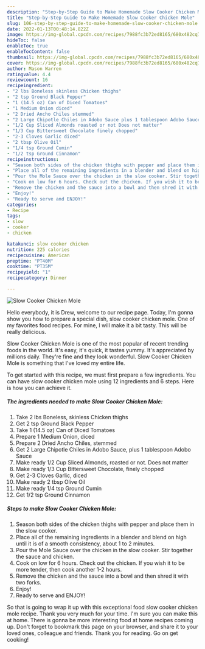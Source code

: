 ```yaml
---
description: "Step-by-Step Guide to Make Homemade Slow Cooker Chicken Mole"
title: "Step-by-Step Guide to Make Homemade Slow Cooker Chicken Mole"
slug: 106-step-by-step-guide-to-make-homemade-slow-cooker-chicken-mole
date: 2022-01-13T00:48:14.822Z
image: https://img-global.cpcdn.com/recipes/7988fc3b72ed8165/680x482cq70/slow-cooker-chicken-mole-recipe-main-photo.jpg
hideToc: false
enableToc: true
enableTocContent: false
thumbnail: https://img-global.cpcdn.com/recipes/7988fc3b72ed8165/680x482cq70/slow-cooker-chicken-mole-recipe-main-photo.jpg
cover: https://img-global.cpcdn.com/recipes/7988fc3b72ed8165/680x482cq70/slow-cooker-chicken-mole-recipe-main-photo.jpg
author: Mason Warren
ratingvalue: 4.4
reviewcount: 16
recipeingredient:
- "2 lbs Boneless skinless Chicken thighs"
- "2 tsp Ground Black Pepper"
- "1 (14.5 oz) Can of Diced Tomatoes"
- "1 Medium Onion diced"
- "2 Dried Ancho Chiles stemmed"
- "2 Large Chipotle Chiles in Adobo Sauce plus 1 tablespoon Adobo Sauce"
- "1/2 Cup Sliced Almonds roasted or not Does not matter"
- "1/3 Cup Bittersweet Chocolate finely chopped"
- "2-3 Cloves Garlic diced"
- "2 tbsp Olive Oil"
- "1/4 tsp Ground Cumin"
- "1/2 tsp Ground Cinnamon"
recipeinstructions:
- "Season both sides of the chicken thighs with pepper and place them in the slow cooker."
- "Place all of the remaining ingredients in a blender and blend on high until it is of a smooth consistency, about 1 to 2 minutes."
- "Pour the Mole Sauce over the chicken in the slow cooker. Stir together the sauce and chicken."
- "Cook on low for 6 hours. Check out the chicken. If you wish it to be more tender, then cook another 1-2 hours."
- "Remove the chicken and the sauce into a bowl and then shred it with two forks."
- "Enjoy!"
- "Ready to serve and ENJOY!"
categories:
- Recipe
tags:
- slow
- cooker
- chicken

katakunci: slow cooker chicken 
nutrition: 225 calories
recipecuisine: American
preptime: "PT40M"
cooktime: "PT35M"
recipeyield: "1"
recipecategory: Dinner

---
```



![Slow Cooker Chicken Mole](https://img-global.cpcdn.com/recipes/7988fc3b72ed8165/680x482cq70/slow-cooker-chicken-mole-recipe-main-photo.jpg)

Hello everybody, it is Drew, welcome to our recipe page. Today, I'm gonna show you how to prepare a special dish, slow cooker chicken mole. One of my favorites food recipes. For mine, I will make it a bit tasty. This will be really delicious.



Slow Cooker Chicken Mole is one of the most popular of recent trending foods in the world. It's easy, it's quick, it tastes yummy. It's appreciated by millions daily. They're fine and they look wonderful. Slow Cooker Chicken Mole is something that I've loved my entire life.


To get started with this recipe, we must first prepare a few ingredients. You can have slow cooker chicken mole using 12 ingredients and 6 steps. Here is how you can achieve it.

<!--inarticleads1-->

##### The ingredients needed to make Slow Cooker Chicken Mole:

1. Take 2 lbs Boneless, skinless Chicken thighs
1. Get 2 tsp Ground Black Pepper
1. Take 1 (14.5 oz) Can of Diced Tomatoes
1. Prepare 1 Medium Onion, diced
1. Prepare 2 Dried Ancho Chiles, stemmed
1. Get 2 Large Chipotle Chiles in Adobo Sauce, plus 1 tablespoon Adobo Sauce
1. Make ready 1/2 Cup Sliced Almonds, roasted or not. Does not matter
1. Make ready 1/3 Cup Bittersweet Chocolate, finely chopped
1. Get 2-3 Cloves Garlic, diced
1. Make ready 2 tbsp Olive Oil
1. Make ready 1/4 tsp Ground Cumin
1. Get 1/2 tsp Ground Cinnamon




<!--inarticleads2-->

##### Steps to make Slow Cooker Chicken Mole:

1. Season both sides of the chicken thighs with pepper and place them in the slow cooker.
1. Place all of the remaining ingredients in a blender and blend on high until it is of a smooth consistency, about 1 to 2 minutes.
1. Pour the Mole Sauce over the chicken in the slow cooker. Stir together the sauce and chicken.
1. Cook on low for 6 hours. Check out the chicken. If you wish it to be more tender, then cook another 1-2 hours.
1. Remove the chicken and the sauce into a bowl and then shred it with two forks.
1. Enjoy!
1. Ready to serve and ENJOY!



So that is going to wrap it up with this exceptional food slow cooker chicken mole recipe. Thank you very much for your time. I'm sure you can make this at home. There is gonna be more interesting food at home recipes coming up. Don't forget to bookmark this page on your browser, and share it to your loved ones, colleague and friends. Thank you for reading. Go on get cooking!
